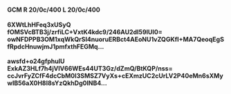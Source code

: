 #### GCM R 20/0c/400 L 20/0c/400
**6XWtLhHFeq3xUSyQ**<br/>**fOMSVcBTB3j/zrfiLC+VxtK4kdc9/246AU2dI59lUI0=**<br/>**owNFDPPB3OM1xqWkQrSI4nuoruERBct4AEoNU1vZQGKfI+MA7QeoqEgSfRpdcHnuwjmJ1pmfxthFEGMq...**<br/><br/>
**awsfd+o24gfphulU**<br/>**ExkAZ3HLf7h4jVlV66WEs44UT3Gz/dZmQ/BtKQP/nss=**<br/>**ccJvrFyZCfF4dcCbM0I3SMSZ7VyXs+cEXmzUC2cUrLV2P40eMn6sXMywlB56aX0H8I8sYzQkhDg0lNB4...**